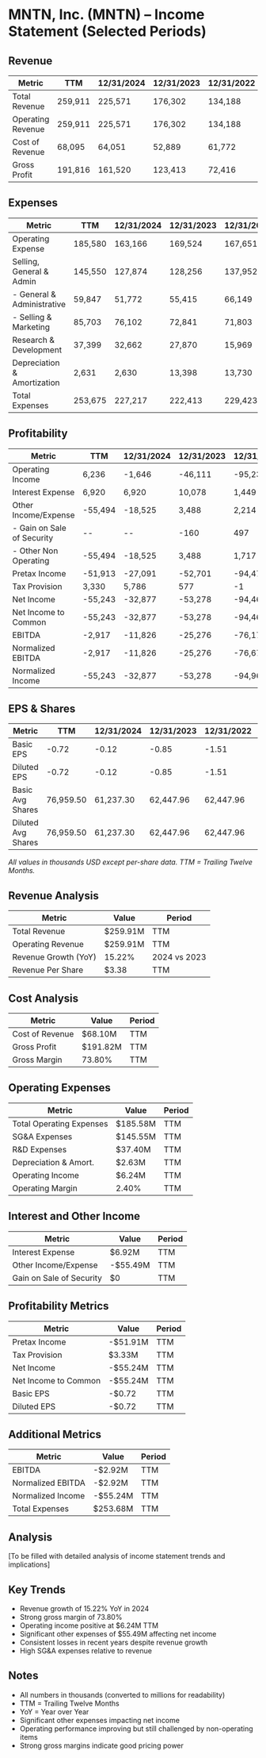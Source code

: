 # MNTN, Inc. (MNTN) – Income Statement (Selected Periods)

## Revenue
| Metric                | TTM      | 12/31/2024 | 12/31/2023 | 12/31/2022 | 12/31/2021 |
|-----------------------|----------|------------|------------|------------|------------|
| Total Revenue         | 259,911  | 225,571    | 176,302    | 134,188    | 99,305     |
| Operating Revenue     | 259,911  | 225,571    | 176,302    | 134,188    | 99,305     |
| Cost of Revenue       | 68,095   | 64,051     | 52,889     | 61,772     | 33,331     |
| Gross Profit          | 191,816  | 161,520    | 123,413    | 72,416     | 65,974     |

## Expenses
| Metric                        | TTM      | 12/31/2024 | 12/31/2023 | 12/31/2022 | 12/31/2021 |
|-------------------------------|----------|------------|------------|------------|------------|
| Operating Expense             | 185,580  | 163,166    | 169,524    | 167,651    | 77,048     |
| Selling, General & Admin      | 145,550  | 127,874    | 128,256    | 137,952    | 71,001     |
|  - General & Administrative   | 59,847   | 51,772     | 55,415     | 66,149     | 38,735     |
|  - Selling & Marketing        | 85,703   | 76,102     | 72,841     | 71,803     | 32,266     |
| Research & Development        | 37,399   | 32,662     | 27,870     | 15,969     | 5,715      |
| Depreciation & Amortization   | 2,631    | 2,630      | 13,398     | 13,730     | 332        |
| Total Expenses                | 253,675  | 227,217    | 222,413    | 229,423    | 110,379    |

## Profitability
| Metric                        | TTM      | 12/31/2024 | 12/31/2023 | 12/31/2022 | 12/31/2021 |
|-------------------------------|----------|------------|------------|------------|------------|
| Operating Income              | 6,236    | -1,646     | -46,111    | -95,235    | -11,074    |
| Interest Expense              | 6,920    | 6,920      | 10,078     | 1,449      | 560        |
| Other Income/Expense          | -55,494  | -18,525    | 3,488      | 2,214      | -7,105     |
|  - Gain on Sale of Security   | --       | --         | -160       | 497        | -12,276    |
|  - Other Non Operating        | -55,494  | -18,525    | 3,488      | 1,717      | -3,821     |
| Pretax Income                 | -51,913  | -27,091    | -52,701    | -94,470    | -18,739    |
| Tax Provision                 | 3,330    | 5,786      | 577        | -1         | -6,574     |
| Net Income                    | -55,243  | -32,877    | -53,278    | -94,469    | -12,165    |
| Net Income to Common          | -55,243  | -32,877    | -53,278    | -94,469    | -17,114    |
| EBITDA                        | -2,917   | -11,826    | -25,276    | -76,178    | -15,183    |
| Normalized EBITDA             | -2,917   | -11,826    | -25,276    | -76,675    | -11,899    |
| Normalized Income             | -55,243  | -32,877    | -53,278    | -94,966    | -10,033    |

## EPS & Shares
| Metric                        | TTM      | 12/31/2024 | 12/31/2023 | 12/31/2022 | 12/31/2021 |
|-------------------------------|----------|------------|------------|------------|------------|
| Basic EPS                     | -0.72    | -0.12      | -0.85      | -1.51      | -0.27      |
| Diluted EPS                   | -0.72    | -0.12      | -0.85      | -1.51      | -0.36      |
| Basic Avg Shares              | 76,959.50| 61,237.30  | 62,447.96  | 62,447.96  | 62,447.96  |
| Diluted Avg Shares            | 76,959.50| 61,237.30  | 62,447.96  | 62,447.96  | 62,447.96  |

*All values in thousands USD except per-share data. TTM = Trailing Twelve Months.*

## Revenue Analysis
| Metric                    | Value    | Period         |
|--------------------------|----------|---------------|
| Total Revenue            | $259.91M | TTM            |
| Operating Revenue        | $259.91M | TTM            |
| Revenue Growth (YoY)     | 15.22%   | 2024 vs 2023  |
| Revenue Per Share        | $3.38    | TTM            |

## Cost Analysis
| Metric                    | Value    | Period         |
|--------------------------|----------|---------------|
| Cost of Revenue          | $68.10M  | TTM            |
| Gross Profit             | $191.82M | TTM            |
| Gross Margin             | 73.80%   | TTM            |

## Operating Expenses
| Metric                    | Value    | Period         |
|--------------------------|----------|---------------|
| Total Operating Expenses  | $185.58M | TTM            |
| SG&A Expenses            | $145.55M | TTM            |
| R&D Expenses             | $37.40M  | TTM            |
| Depreciation & Amort.    | $2.63M   | TTM            |
| Operating Income         | $6.24M   | TTM            |
| Operating Margin         | 2.40%    | TTM            |

## Interest and Other Income
| Metric                    | Value    | Period         |
|--------------------------|----------|---------------|
| Interest Expense         | $6.92M   | TTM            |
| Other Income/Expense     | -$55.49M | TTM            |
| Gain on Sale of Security | $0       | TTM            |

## Profitability Metrics
| Metric                    | Value    | Period         |
|--------------------------|----------|---------------|
| Pretax Income            | -$51.91M | TTM            |
| Tax Provision            | $3.33M   | TTM            |
| Net Income              | -$55.24M | TTM            |
| Net Income to Common     | -$55.24M | TTM            |
| Basic EPS               | -$0.72   | TTM            |
| Diluted EPS             | -$0.72   | TTM            |

## Additional Metrics
| Metric                    | Value    | Period         |
|--------------------------|----------|---------------|
| EBITDA                   | -$2.92M  | TTM            |
| Normalized EBITDA        | -$2.92M  | TTM            |
| Normalized Income        | -$55.24M | TTM            |
| Total Expenses           | $253.68M | TTM            |

## Analysis
[To be filled with detailed analysis of income statement trends and implications]

## Key Trends
- Revenue growth of 15.22% YoY in 2024
- Strong gross margin of 73.80%
- Operating income positive at $6.24M TTM
- Significant other expenses of $55.49M affecting net income
- Consistent losses in recent years despite revenue growth
- High SG&A expenses relative to revenue

## Notes
- All numbers in thousands (converted to millions for readability)
- TTM = Trailing Twelve Months
- YoY = Year over Year
- Significant other expenses impacting net income
- Operating performance improving but still challenged by non-operating items
- Strong gross margins indicate good pricing power
